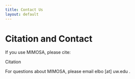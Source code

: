 ```yaml
---
title: Contact Us
layout: default
---
```

# Citation and Contact

If you use MIMOSA, please cite:

Citation


For questions about MIMOSA, please email elbo [at] uw.edu .
